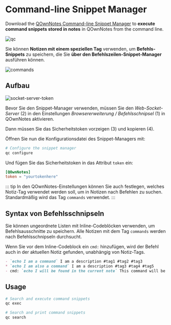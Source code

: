 # Command-line Snippet Manager

Download the [QOwnNotes Command-line Snippet Manager](https://github.com/qownnotes/qc/releases) to **execute command snippets stored in notes** in QOwnNotes from the command line.

![qc](/img/qc.png)

Sie können **Notizen mit einem speziellen Tag** verwenden, um **Befehls-Snippets** zu speichern, die Sie **über den Befehlszeilen-Snippet-Manager** ausführen können.

![commands](/img/commands.png)

## Aufbau

![socket-server-token](/img/socket-server-token.png)

Bevor Sie den Snippet-Manager verwenden, müssen Sie den *Web-Socket-Server* (2) in den Einstellungen *Browsererweiterung / Befehlsschnipsel* (1) in QOwnNotes aktivieren.

Dann müssen Sie das Sicherheitstoken vorzeigen (3) und kopieren (4).

Öffnen Sie nun die Konfigurationsdatei des Snippet-Managers mit:

```bash
# Configure the snippet manager
qc configure
```

Und fügen Sie das Sicherheitstoken in das Attribut `token` ein:

```toml
[QOwnNotes]
token = "yourtokenhere"
```

::: tip
In den QOwnNotes-Einstellungen können Sie auch festlegen, welches Notiz-Tag verwendet werden soll, um in Notizen nach Befehlen zu suchen. Standardmäßig wird das Tag `commands` verwendet.
:::

## Syntax von Befehlsschnipseln

Sie können ungeordnete Listen mit Inline-Codeblöcken verwenden, um Befehlsausschnitte zu speichern. Alle Notizen mit dem Tag `commands` werden nach Befehlsschnipseln durchsucht.

Wenn Sie vor dem Inline-Codeblock ein `cmd:` hinzufügen, wird der Befehl auch in der aktuellen Notiz gefunden, unabhängig von Notiz-Tags.

```markdown
- `echo I am a command` I am a description #tag1 #tag2 #tag3
* `echo I am also a command` I am a description #tag3 #tag4 #tag5
- cmd: `echo I will be found in the current note` This command will be found in the current note regardless of note tags
```

## Usage

```bash
# Search and execute command snippets
qc exec
```

```bash
# Search and print command snippets
qc search
```
